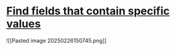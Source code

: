 # [Find fields that contain specific values](https://www.w3schools.com/sql/sql_like.asp)

![[Pasted image 20250226150745.png]]

